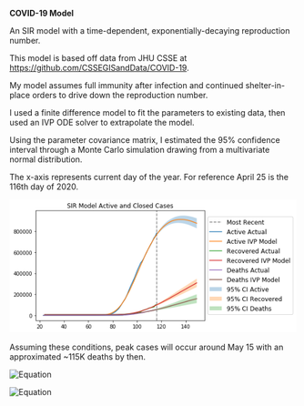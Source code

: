 **COVID-19 Model**

An SIR model with a time-dependent, exponentially-decaying reproduction number.

This model is based off data from JHU CSSE at https://github.com/CSSEGISandData/COVID-19.

My model assumes full immunity after infection and continued shelter-in-place orders to drive down the reproduction number.

I used a finite difference model to fit the parameters to existing data, then used an IVP ODE solver to extrapolate the model.

Using the parameter covariance matrix, I estimated the 95% confidence interval through a Monte Carlo simulation drawing from a multivariate normal distribution.

The x-axis represents current day of the year. For reference April 25 is the 116th day of 2020.

![US Projection](usprojection.png)

Assuming these conditions, peak cases will occur around May 15 with an approximated ~115K deaths by then.


![Equation](https://latex.codecogs.com/gif.latex?\min_x\frac{1}{2}\left|\left|Ax-b\right|\right|_2^2&plus;\tau\left|\left|x\right|\right|_1)

![Equation](https://latex.codecogs.com/gif.latex?\begin{align&ast;}\frac{dS}{dt}&=asdf\\\frac{dI}{dt}&=dfdf\end{align&ast;})
